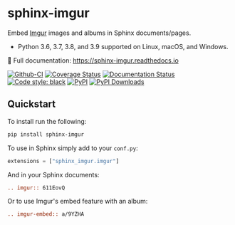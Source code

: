 # sphinx-imgur

Embed [Imgur](https://imgur.com) images and albums in Sphinx documents/pages.

* Python 3.6, 3.7, 3.8, and 3.9 supported on Linux, macOS, and Windows.

📖 Full documentation: https://sphinx-imgur.readthedocs.io

[![Github-CI][github-ci]][github-link]
[![Coverage Status][codecov-badge]][codecov-link]
[![Documentation Status][rtd-badge]][rtd-link]
[![Code style: black][black-badge]][black-link]
[![PyPI][pypi-badge]][pypi-link]
[![PyPI Downloads][pypi-dl-badge]][pypi-dl-link]

[github-ci]: https://github.com/Robpol86/sphinx-imgur/actions/workflows/ci.yml/badge.svg?branch=main
[github-link]: https://github.com/Robpol86/sphinx-imgur/actions/workflows/ci.yml
[codecov-badge]: https://codecov.io/gh/Robpol86/sphinx-imgur/branch/main/graph/badge.svg
[codecov-link]: https://codecov.io/gh/Robpol86/sphinx-imgur
[rtd-badge]: https://readthedocs.org/projects/sphinx-imgur/badge/?version=latest
[rtd-link]: https://sphinx-imgur.readthedocs.io/en/latest/?badge=latest
[black-badge]: https://img.shields.io/badge/code%20style-black-000000.svg
[black-link]: https://github.com/ambv/black
[pypi-badge]: https://img.shields.io/pypi/v/sphinx-imgur.svg
[pypi-link]: https://pypi.org/project/sphinx-imgur
[pypi-dl-badge]: https://img.shields.io/pypi/dw/sphinx-imgur?label=pypi%20downloads
[pypi-dl-link]: https://pypistats.org/packages/sphinx-imgur

## Quickstart

To install run the following:

```bash
pip install sphinx-imgur
```

To use in Sphinx simply add to your `conf.py`:

```python
extensions = ["sphinx_imgur.imgur"]
```

And in your Sphinx documents:

```rst
.. imgur:: 611EovQ
```

Or to use Imgur's embed feature with an album:

```rst
.. imgur-embed:: a/9YZHA
```
